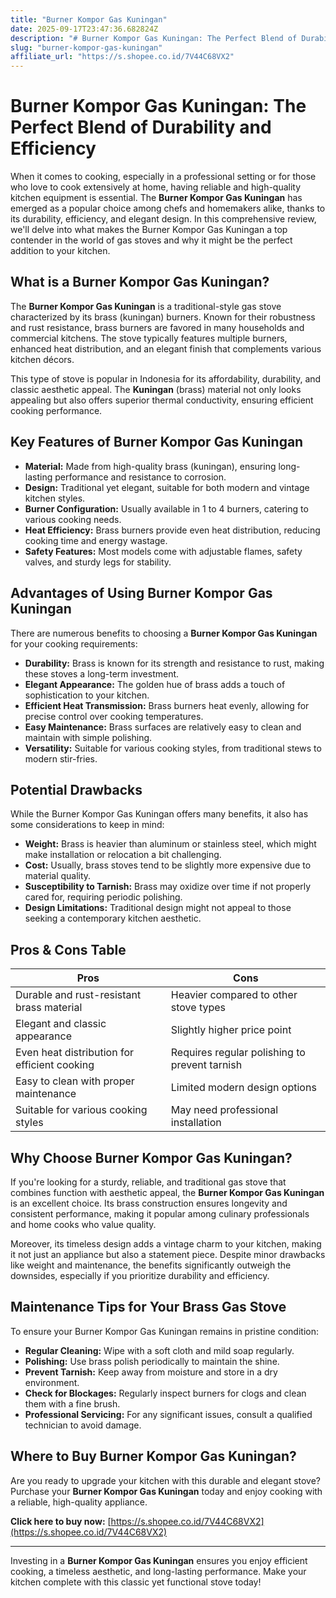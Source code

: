 ```yaml
---
title: "Burner Kompor Gas Kuningan"
date: 2025-09-17T23:47:36.682824Z
description: "# Burner Kompor Gas Kuningan: The Perfect Blend of Durability and Efficiency..."
slug: "burner-kompor-gas-kuningan"
affiliate_url: "https://s.shopee.co.id/7V44C68VX2"
---
```

# Burner Kompor Gas Kuningan: The Perfect Blend of Durability and Efficiency

When it comes to cooking, especially in a professional setting or for those who love to cook extensively at home, having reliable and high-quality kitchen equipment is essential. The **Burner Kompor Gas Kuningan** has emerged as a popular choice among chefs and homemakers alike, thanks to its durability, efficiency, and elegant design. In this comprehensive review, we'll delve into what makes the Burner Kompor Gas Kuningan a top contender in the world of gas stoves and why it might be the perfect addition to your kitchen.

## What is a Burner Kompor Gas Kuningan?

The **Burner Kompor Gas Kuningan** is a traditional-style gas stove characterized by its brass (kuningan) burners. Known for their robustness and rust resistance, brass burners are favored in many households and commercial kitchens. The stove typically features multiple burners, enhanced heat distribution, and an elegant finish that complements various kitchen décors.

This type of stove is popular in Indonesia for its affordability, durability, and classic aesthetic appeal. The **Kuningan** (brass) material not only looks appealing but also offers superior thermal conductivity, ensuring efficient cooking performance.

## Key Features of Burner Kompor Gas Kuningan

- **Material:** Made from high-quality brass (kuningan), ensuring long-lasting performance and resistance to corrosion.
- **Design:** Traditional yet elegant, suitable for both modern and vintage kitchen styles.
- **Burner Configuration:** Usually available in 1 to 4 burners, catering to various cooking needs.
- **Heat Efficiency:** Brass burners provide even heat distribution, reducing cooking time and energy wastage.
- **Safety Features:** Most models come with adjustable flames, safety valves, and sturdy legs for stability.

## Advantages of Using Burner Kompor Gas Kuningan

There are numerous benefits to choosing a **Burner Kompor Gas Kuningan** for your cooking requirements:

- **Durability:** Brass is known for its strength and resistance to rust, making these stoves a long-term investment.
- **Elegant Appearance:** The golden hue of brass adds a touch of sophistication to your kitchen.
- **Efficient Heat Transmission:** Brass burners heat evenly, allowing for precise control over cooking temperatures.
- **Easy Maintenance:** Brass surfaces are relatively easy to clean and maintain with simple polishing.
- **Versatility:** Suitable for various cooking styles, from traditional stews to modern stir-fries.

## Potential Drawbacks

While the Burner Kompor Gas Kuningan offers many benefits, it also has some considerations to keep in mind:

- **Weight:** Brass is heavier than aluminum or stainless steel, which might make installation or relocation a bit challenging.
- **Cost:** Usually, brass stoves tend to be slightly more expensive due to material quality.
- **Susceptibility to Tarnish:** Brass may oxidize over time if not properly cared for, requiring periodic polishing.
- **Design Limitations:** Traditional design might not appeal to those seeking a contemporary kitchen aesthetic.

## Pros & Cons Table

| Pros                                              | Cons                                              |
|---------------------------------------------------|---------------------------------------------------|
| Durable and rust-resistant brass material       | Heavier compared to other stove types            |
| Elegant and classic appearance                   | Slightly higher price point                      |
| Even heat distribution for efficient cooking   | Requires regular polishing to prevent tarnish |
| Easy to clean with proper maintenance           | Limited modern design options                     |
| Suitable for various cooking styles              | May need professional installation              |

## Why Choose Burner Kompor Gas Kuningan?

If you're looking for a sturdy, reliable, and traditional gas stove that combines function with aesthetic appeal, the **Burner Kompor Gas Kuningan** is an excellent choice. Its brass construction ensures longevity and consistent performance, making it popular among culinary professionals and home cooks who value quality.

Moreover, its timeless design adds a vintage charm to your kitchen, making it not just an appliance but also a statement piece. Despite minor drawbacks like weight and maintenance, the benefits significantly outweigh the downsides, especially if you prioritize durability and efficiency.

## Maintenance Tips for Your Brass Gas Stove

To ensure your Burner Kompor Gas Kuningan remains in pristine condition:

- **Regular Cleaning:** Wipe with a soft cloth and mild soap regularly.
- **Polishing:** Use brass polish periodically to maintain the shine.
- **Prevent Tarnish:** Keep away from moisture and store in a dry environment.
- **Check for Blockages:** Regularly inspect burners for clogs and clean them with a fine brush.
- **Professional Servicing:** For any significant issues, consult a qualified technician to avoid damage.

## Where to Buy Burner Kompor Gas Kuningan?

Are you ready to upgrade your kitchen with this durable and elegant stove? Purchase your **Burner Kompor Gas Kuningan** today and enjoy cooking with a reliable, high-quality appliance.

**Click here to buy now:** [https://s.shopee.co.id/7V44C68VX2](https://s.shopee.co.id/7V44C68VX2)

---

Investing in a **Burner Kompor Gas Kuningan** ensures you enjoy efficient cooking, a timeless aesthetic, and long-lasting performance. Make your kitchen complete with this classic yet functional stove today!